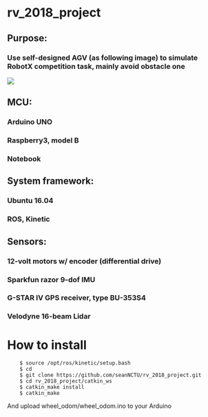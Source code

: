 # rv_2018_project
## Purpose: 
### Use self-designed AGV (as following image) to simulate RobotX competition task, mainly avoid obstacle one  
![](https://github.com/seanNCTU/rv_2018_project/blob/master/img/AGV.jpg)

## MCU:
### Arduino UNO
### Raspberry3, model B
### Notebook

## System framework: 
### Ubuntu 16.04 
### ROS, Kinetic

## Sensors:
### 12-volt motors w/ encoder (differential drive)
### Sparkfun razor 9-dof IMU
### G-STAR IV GPS receiver, type BU-353S4
### Velodyne 16-beam Lidar

# How to install

```
	$ source /opt/ros/kinetic/setup.bash
	$ cd
	$ git clone https://github.com/seanNCTU/rv_2018_project.git
	$ cd rv_2018_project/catkin_ws
	$ catkin_make install
	$ catkin_make
```

And upload wheel_odom/wheel_odom.ino to your Arduino
